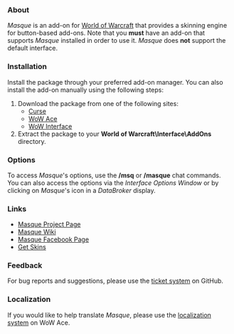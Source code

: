 ### About ###

_Masque_ is an add-on for [World of Warcraft](https://worldofwarcraft.com "World of Warcraft Website") that provides a skinning engine for button-based add-ons. Note that you **must** have an add-on that supports _Masque_ installed in order to use it. _Masque_ does **not** support the default interface.

### Installation ###

Install the package through your preferred add-on manager. You can also install the add-on manually using the following steps:

1. Download the package from one of the following sites:
    - [Curse](https://mods.curse.com/addons/wow/masque "Download from Curse")
    - [WoW Ace](https://www.wowace.com/projects/masque "Download from WoW Ace")
    - [WoW Interface](http://www.wowinterface.com/downloads/info12097 "Download from WoW Interface")
2. Extract the package to your **World of Warcraft\Interface\AddOns** directory.

### Options ###

To access _Masque_'s options, use the **/msq** or **/masque** chat commands. You can also access the options via the _Interface Options Window_ or by clicking on _Masque_'s icon in a _DataBroker_ display.

### Links ###

- [Masque Project Page](https://www.wowace.com/projects/masque "Masque Project Page")
- [Masque Wiki](https://github.com/stormfx/masque/wiki "Masque Wiki")
- [Masque Facebook Page](https://www.facebook.com/masqueui "Masque on Facebook")
- [Get Skins](https://github.com/stormfx/masque/wiki/skin-list "Masque Skin List")

### Feedback ###

For bug reports and suggestions, please use the [ticket system](https://github.com/stormfx/masque/issues) on GitHub.

### Localization ###

If you would like to help translate _Masque_, please use the [localization system](https://www.wowace.com/projects/masque/localization) on WoW Ace.
